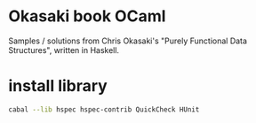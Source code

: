 # Okasaki book OCaml

Samples / solutions from Chris Okasaki's "Purely Functional Data Structures", written in Haskell.

# install library
```bash
cabal --lib hspec hspec-contrib QuickCheck HUnit
```
